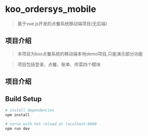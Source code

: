 # koo_ordersys_mobile

> 基于vue.js开发的点餐系统移动端项目(无后端)

## 项目介绍
>本项目为koo点餐系统的移动端本地demo项目,只能演示部分功能

>项目包括登录、点餐、账单、传菜四个模块

## 项目介绍

## Build Setup

``` bash
# install dependencies
npm install

# serve with hot reload at localhost:8080
npm run dev
